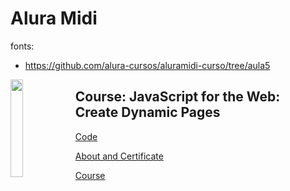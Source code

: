 # Alura Midi

fonts: 
- https://github.com/alura-cursos/aluramidi-curso/tree/aula5

<img align="left" width="20%" src='' />

## Course: JavaScript for the Web: Create Dynamic Pages

[Code](aluramidi_vanila)

[About and Certificate]()

[Course](https://cursos.alura.com.br/course/javascript-web-paginas-dinamicas)


